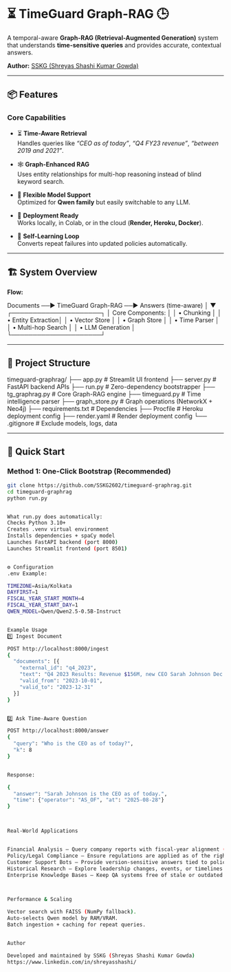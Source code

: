 # ⏳ TimeGuard Graph-RAG 🕒  
A temporal-aware **Graph-RAG (Retrieval-Augmented Generation)** system that understands **time-sensitive queries** and provides accurate, contextual answers.  

**Author:** [SSKG (Shreyas Shashi Kumar Gowda)](https://github.com/SSKG2602)  

---

## 📦 Features  

### Core Capabilities  
- ⏳ **Time-Aware Retrieval**  
  Handles queries like *“CEO as of today”*, *“Q4 FY23 revenue”*, *“between 2019 and 2021”*.  

- 🕸 **Graph-Enhanced RAG**  
  Uses entity relationships for multi-hop reasoning instead of blind keyword search.  

- 🔄 **Flexible Model Support**  
  Optimized for **Qwen family** but easily switchable to any LLM.  

- 🚀 **Deployment Ready**  
  Works locally, in Colab, or in the cloud (**Render, Heroku, Docker**).  

- 🧠 **Self-Learning Loop**  
  Converts repeat failures into updated policies automatically.  

---

## 🏗 System Overview  

**Flow:**  


Documents ──▶ TimeGuard Graph-RAG ──▶ Answers (time-aware)
│
▼
┌─────────────────────┐
│ Core Components: │
│ • Chunking │
│ • Entity Extraction│
│ • Vector Store │
│ • Graph Store │
│ • Time Parser │
│ • Multi-hop Search │
│ • LLM Generation │
└─────────────────────┘




---

## 📁 Project Structure  


timeguard-graphrag/
├── app.py # Streamlit UI frontend
├── server.py # FastAPI backend APIs
├── run.py # Zero-dependency bootstrapper
├── tg_graphrag.py # Core Graph-RAG engine
├── timeguard.py # Time intelligence parser
├── graph_store.py # Graph operations (NetworkX + Neo4j)
├── requirements.txt # Dependencies
├── Procfile # Heroku deployment config
├── render.yaml # Render deployment config
└── .gitignore # Exclude models, logs, data




---

## 🚀 Quick Start  

### Method 1: One-Click Bootstrap (Recommended)  

```bash
git clone https://github.com/SSKG2602/timeguard-graphrag.git
cd timeguard-graphrag
python run.py


What run.py does automatically:
Checks Python 3.10+
Creates .venv virtual environment
Installs dependencies + spaCy model
Launches FastAPI backend (port 8000)
Launches Streamlit frontend (port 8501)


⚙ Configuration
.env Example:

TIMEZONE=Asia/Kolkata
DAYFIRST=1
FISCAL_YEAR_START_MONTH=4
FISCAL_YEAR_START_DAY=1
QWEN_MODEL=Qwen/Qwen2.5-0.5B-Instruct


Example Usage
1️⃣ Ingest Document

POST http://localhost:8000/ingest
{
  "documents": [{
    "external_id": "q4_2023",
    "text": "Q4 2023 Results: Revenue $156M, new CEO Sarah Johnson Dec 1, 2023.",
    "valid_from": "2023-10-01",
    "valid_to": "2023-12-31"
  }]
}


2️⃣ Ask Time-Aware Question

POST http://localhost:8000/answer
{
  "query": "Who is the CEO as of today?",
  "k": 8
}


Response:

{
  "answer": "Sarah Johnson is the CEO as of today.",
  "time": {"operator": "AS_OF", "at": "2025-08-28"}
}



Real-World Applications


Financial Analysis – Query company reports with fiscal-year alignment (e.g., “Revenue in Q2 FY25”).
Policy/Legal Compliance – Ensure regulations are applied as of the right time period.
Customer Support Bots – Provide version-sensitive answers tied to policy/document changes.
Historical Research – Explore leadership changes, events, or timelines with evidence.
Enterprise Knowledge Bases – Keep QA systems free of stale or outdated citations.



Performance & Scaling

Vector search with FAISS (NumPy fallback).
Auto-selects Qwen model by RAM/VRAM.
Batch ingestion + caching for repeat queries.


Author

Developed and maintained by SSKG (Shreyas Shashi Kumar Gowda)
https://www.linkedin.com/in/shreyasshashi/

